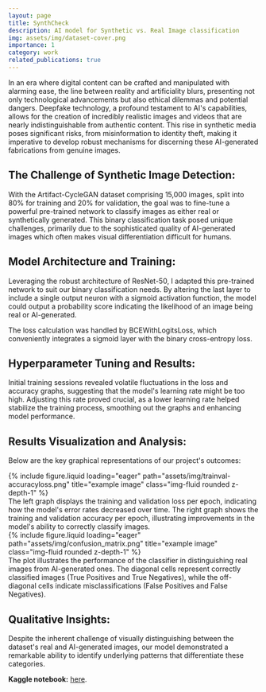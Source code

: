 ```yaml
---
layout: page
title: SynthCheck
description: AI model for Synthetic vs. Real Image classification
img: assets/img/dataset-cover.png
importance: 1
category: work
related_publications: true
---
```


In an era where digital content can be crafted and manipulated with alarming ease, the line between reality and artificiality blurs, presenting not only technological advancements but also ethical dilemmas and potential dangers. Deepfake technology, a profound testament to AI's capabilities, allows for the creation of incredibly realistic images and videos that are nearly indistinguishable from authentic content. This rise in synthetic media poses significant risks, from misinformation to identity theft, making it imperative to develop robust mechanisms for discerning these AI-generated fabrications from genuine images.

<h2>The Challenge of Synthetic Image Detection:</h2>

With the Artifact-CycleGAN dataset comprising 15,000 images, split into 80% for training and 20% for validation, the goal was to fine-tune a powerful pre-trained network to classify images as either real or synthetically generated. This binary classification task posed unique challenges, primarily due to the sophisticated quality of AI-generated images which often makes visual differentiation difficult for humans.

<h2>Model Architecture and Training:</h2>

Leveraging the robust architecture of ResNet-50, I adapted this pre-trained network to suit our binary classification needs. By altering the last layer to include a single output neuron with a sigmoid activation function, the model could output a probability score indicating the likelihood of an image being real or AI-generated.

The loss calculation was handled by BCEWithLogitsLoss, which conveniently integrates a sigmoid layer with the binary cross-entropy loss.

<h2>Hyperparameter Tuning and Results:</h2>

Initial training sessions revealed volatile fluctuations in the loss and accuracy graphs, suggesting that the model's learning rate might be too high. Adjusting this rate proved crucial, as a lower learning rate helped stabilize the training process, smoothing out the graphs and enhancing model performance.

<h2>Results Visualization and Analysis:</h2>

Below are the key graphical representations of our project's outcomes:

<div class="row">
    <div class="col-sm mt-3 mt-md-0">
        {% include figure.liquid loading="eager" path="assets/img/trainval-accuracyloss.png" title="example image" class="img-fluid rounded z-depth-1" %}
    </div>
</div>

<div class="caption">
The left graph displays the training and validation loss per epoch, indicating how the model's error rates decreased over time. The right graph shows the training and validation accuracy per epoch, illustrating improvements in the model's ability to correctly classify images.
</div>

<div class="row">
    <div class="col-sm mt-3 mt-md-0">
        {% include figure.liquid loading="eager" path="assets/img/confusion_matrix.png" title="example image" class="img-fluid rounded z-depth-1" %}
    </div>
</div>
<div class="caption">
The plot illustrates the performance of the classifier in distinguishing real images from AI-generated ones. The diagonal cells represent correctly classified images (True Positives and True Negatives), while the off-diagonal cells indicate misclassifications (False Positives and False Negatives).
</div>

<h2>Qualitative Insights:</h2>

Despite the inherent challenge of visually distinguishing between the dataset's real and AI-generated images, our model demonstrated a remarkable ability to identify underlying patterns that differentiate these categories.

<b>Kaggle notebook:</b> <a href="https://www.kaggle.com/code/mithildamani/synthcheck/">here</a>.